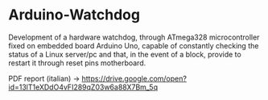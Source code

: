 # Arduino-Watchdog
Development of a hardware watchdog, through ATmega328 microcontroller fixed on embedded board Arduino Uno, capable of constantly checking the status of a Linux server/pc and that, in the event of a block, provide to restart it through reset pins motherboard.

PDF report (italian) -> https://drive.google.com/open?id=13lT1eXDdO4vFI289qZ03w6a88X7Bm_5q
